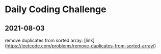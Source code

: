 # Daily Coding Challenge

## 2021-08-03
remove duplicates from sorted array: [link] (https://leetcode.com/problems/remove-duplicates-from-sorted-array/)
